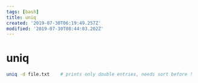 ```yaml
---
tags: [bash]
title: uniq
created: '2019-07-30T06:19:49.257Z'
modified: '2019-07-30T08:44:03.202Z'
---
```


# uniq

```sh
uniq -d file.txt    # prints only double entries, needs sort before !
```
